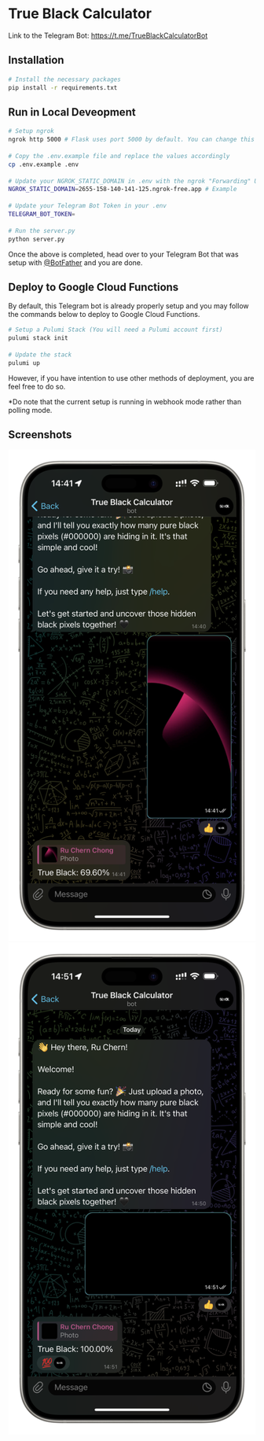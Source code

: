 # True Black Calculator

Link to the Telegram Bot: https://t.me/TrueBlackCalculatorBot

## Installation

```bash
# Install the necessary packages
pip install -r requirements.txt
```

## Run in Local Deveopment

```bash
# Setup ngrok
ngrok http 5000 # Flask uses port 5000 by default. You can change this accordingly to your preference

# Copy the .env.example file and replace the values accordingly
cp .env.example .env

# Update your NGROK_STATIC_DOMAIN in .env with the ngrok "Forwarding" URL
NGROK_STATIC_DOMAIN=2655-158-140-141-125.ngrok-free.app # Example

# Update your Telegram Bot Token in your .env
TELEGRAM_BOT_TOKEN=

# Run the server.py
python server.py
```

Once the above is completed, head over to your Telegram Bot that was setup with [@BotFather](https://t.me/BotFather) and
you are done.

## Deploy to Google Cloud Functions

By default, this Telegram bot is already properly setup and you may follow the commands below to deploy to Google Cloud
Functions.

```bash
# Setup a Pulumi Stack (You will need a Pulumi account first)
pulumi stack init

# Update the stack
pulumi up
```

However, if you have intention to use other methods of deployment, you are feel free to do so.

*Do note that the current setup is running in webhook mode rather than polling mode.

## Screenshots

![True Black Calculator Telegram Bot](screenshots/iFrameScreenshot1.PNG)
![True Black Calculator Telegram Bot](screenshots/iFrameScreenshot2.PNG)
